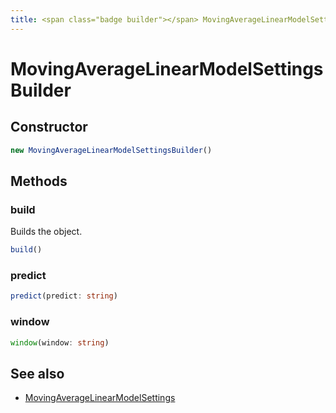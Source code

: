 ```yaml
---
title: <span class="badge builder"></span> MovingAverageLinearModelSettingsBuilder
---
```

# <span class="badge builder"></span> MovingAverageLinearModelSettingsBuilder

## Constructor

```typescript
new MovingAverageLinearModelSettingsBuilder()
```
## Methods

### <span class="badge object-method"></span> build

Builds the object.

```typescript
build()
```

### <span class="badge object-method"></span> predict

```typescript
predict(predict: string)
```

### <span class="badge object-method"></span> window

```typescript
window(window: string)
```

## See also

 * <span class="badge object-type-interface"></span> [MovingAverageLinearModelSettings](./object-MovingAverageLinearModelSettings.md)
